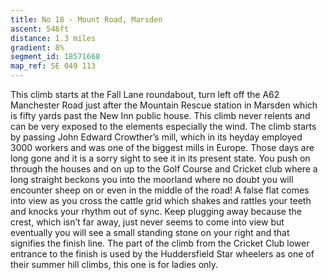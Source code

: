 ```yaml
---
title: No 18 - Mount Road, Marsden 
ascent: 546ft
distance: 1.3 miles
gradient: 8%
segment_id: 18571668
map_ref: SE 049 113
---
```


This climb starts at the Fall Lane roundabout, turn left off the A62 Manchester Road just
after the Mountain Rescue station in Marsden which is fifty yards past the New Inn public
house.
This climb never relents and can be very exposed to the elements especially the wind. The
climb starts by passing John Edward Crowther’s mill, which in its heyday employed 3000
workers and was one of the biggest mills in Europe. Those days are long gone and it is a
sorry sight to see it in its present state. You push on through the houses and on up to the
Golf Course and Cricket club where a long straight beckons you into the moorland where no
doubt you will encounter sheep on or even in the middle of the road! A false flat comes into
view as you cross the cattle grid which shakes and rattles your teeth and knocks your
rhythm out of sync. Keep plugging away because the crest, which isn’t far away, just never
seems to come into view but eventually you will see a small standing stone on your right
and that signifies the finish line. The part of the climb from the Cricket Club lower entrance
to the finish is used by the Huddersfield Star wheelers as one of their summer hill climbs,
this one is for ladies only.

